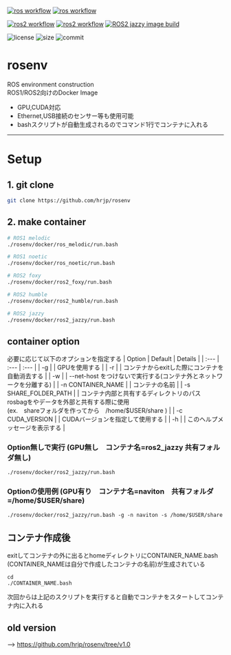 [![ros workflow](https://github.com/hrjp/rosenv/actions/workflows/ros-melodic-image-build.yml/badge.svg)](https://hub.docker.com/repository/docker/hrjp/ros)
[![ros workflow](https://github.com/hrjp/rosenv/actions/workflows/ros-noetic-image-build.yml/badge.svg?branch=main)](https://hub.docker.com/repository/docker/hrjp/ros)   

[![ros2 workflow](https://github.com/hrjp/rosenv/actions/workflows/ros2-foxy-image-build.yml/badge.svg)](https://hub.docker.com/repository/docker/hrjp/ros2)
[![ros2 workflow](https://github.com/hrjp/rosenv/actions/workflows/ros2-humble-image-build.yml/badge.svg)](https://hub.docker.com/repository/docker/hrjp/ros2)
[![ROS2 jazzy image build](https://github.com/hrjp/rosenv/actions/workflows/ros2-jazzy-image-build.yml/badge.svg)](https://github.com/hrjp/rosenv/actions/workflows/ros2-jazzy-image-build.yml)

![license](https://img.shields.io/github/license/hrjp/rosenv)
![size](https://img.shields.io/github/repo-size/hrjp/rosenv)
![commit](https://img.shields.io/github/last-commit/hrjp/rosenv/main)

# rosenv
ROS environment construction   
ROS1/ROS2向けのDocker Image
* GPU,CUDA対応
* Ethernet,USB接続のセンサー等も使用可能
* bashスクリプトが自動生成されるのでコマンド1行でコンテナに入れる

---

# Setup

## 1. git clone
```bash
git clone https://github.com/hrjp/rosenv
```
## 2. make container
```bash
# ROS1 melodic
./rosenv/docker/ros_melodic/run.bash

# ROS1 noetic
./rosenv/docker/ros_noetic/run.bash

# ROS2 foxy
./rosenv/docker/ros2_foxy/run.bash

# ROS2 humble
./rosenv/docker/ros2_humble/run.bash

# ROS2 jazzy
./rosenv/docker/ros2_jazzy/run.bash
```

## container option

必要に応じて以下のオプションを指定する
| Option | Default | Details |
| :--- | :--- | :--- |
| -g | | GPUを使用する |
| -r | | コンテナからexitした際にコンテナを自動消去する | 
| -w | | --net-host をつけないで実行する(コンテナ外とネットワークを分離する) |
| -n CONTAINER_NAME | | コンテナの名前 |
| -s SHARE_FOLDER_PATH | | コンテナ内部と共有するディレクトリのパス<br>rosbagをやデータを外部と共有する際に使用<br>(ex.　shareフォルダを作ってから　/home/$USER/share ) |
| -c CUDA_VERSION | | CUDAバージョンを指定して使用する |
| -h | | このヘルプメッセージを表示する |



### Option無しで実行 (GPU無し　コンテナ名=ros2_jazzy 共有フォルダ無し)
```bash
./rosenv/docker/ros2_jazzy/run.bash
```
### Optionの使用例 (GPU有り　コンテナ名=naviton　共有フォルダ=/home/$USER/share)

```bash:bash
./rosenv/docker/ros2_jazzy/run.bash -g -n naviton -s /home/$USER/share
```

 ## コンテナ作成後
exitしてコンテナの外に出るとhomeディレクトリにCONTAINER_NAME.bash (CONTAINER_NAMEは自分で作成したコンテナの名前)が生成されている

```bash:bash
cd
./CONTAINER_NAME.bash
```
次回からは上記のスクリプトを実行すると自動でコンテナをスタートしてコンテナ内に入れる

## old version
--> https://github.com/hrjp/rosenv/tree/v1.0